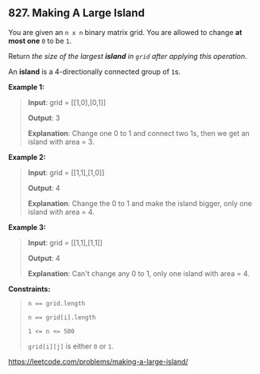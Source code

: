 ## 827. Making A Large Island

You are given an `n x n` binary matrix grid. You are allowed to change **at most one** `0` to be `1`.

Return _the size of the largest **island** in `grid` after applying this operation_.

An **island** is a 4-directionally connected group of `1`s.

**Example 1:**
>
>**Input**: grid = [[1,0],[0,1]]
>
>**Output**: 3
>
>**Explanation**: Change one 0 to 1 and connect two 1s, then we get an island with area = 3.

**Example 2:**
>
>**Input**: grid = [[1,1],[1,0]]
>
>**Output**: 4
>
>**Explanation**: Change the 0 to 1 and make the island bigger, only one island with area = 4.

**Example 3:**
>
>**Input**: grid = [[1,1],[1,1]]
>
>**Output**: 4
>
>**Explanation**: Can't change any 0 to 1, only one island with area = 4.

**Constraints:**
>
>`n == grid.length`
>
>`n == grid[i].length`
>
>`1 <= n <= 500`
>
>`grid[i][j]` is either `0` or `1`.

https://leetcode.com/problems/making-a-large-island/